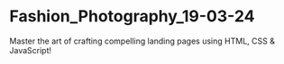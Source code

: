 # Fashion_Photography_19-03-24
Master the art of crafting compelling landing pages using HTML, CSS &amp; JavaScript!
